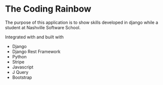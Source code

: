 # The Coding Rainbow

The purpose of this application is to show skills developed in django while a student at Nashville Software School.

 Integrated with and built with
 + Django
 + Django Rest Framework
 + Python
 + Stripe
 + Javascript
 + J Query
 + Bootstrap

